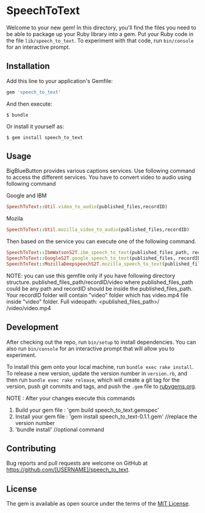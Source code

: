 # SpeechToText

Welcome to your new gem! In this directory, you'll find the files you need to be able to package up your Ruby library into a gem. Put your Ruby code in the file `lib/speech_to_text`. To experiment with that code, run `bin/console` for an interactive prompt.


## Installation

Add this line to your application's Gemfile:

```ruby
gem 'speech_to_text'
```

And then execute:

    $ bundle

Or install it yourself as:

    $ gem install speech_to_text

## Usage
BigBlueButton provides various captions services.
Use following command to access the different services.
You have to convert video to audio using following command

Google and IBM
```ruby
SpeechToText::Util.video_to_audio(published_files,recordID)
```

Mozila
```ruby
SpeechToText::Util.mozilla_video_to_audio(published_files,recordID)
```

Then based on the service you can execute one of the following command.

```ruby
SpeechToText::IbmWatsonS2T.ibm_speech_to_text(published_files_path, recordID, apikey)
SpeechToText::GoogleS2T.google_speech_to_text(published_files, recordID, auth_file, bucket_name)
SpeechToText::MozillaDeepspeechS2T.mozilla_speech_to_text(published_files,recordID)
```

NOTE:
you can use this gemfile only if you have following directory structure.
published_files_path/recordID/video
where published_files_path could be any path
and recordID should be inside the published_files_path.
Your recordID folder will contain "video" folder which has video.mp4 file inside "video" folder.
Full videopath: <published_files_path>/ <recordID> /video/video.mp4

## Development

After checking out the repo, run `bin/setup` to install dependencies. You can also run `bin/console` for an interactive prompt that will allow you to experiment.

To install this gem onto your local machine, run `bundle exec rake install`. To release a new version, update the version number in `version.rb`, and then run `bundle exec rake release`, which will create a git tag for the version, push git commits and tags, and push the `.gem` file to [rubygems.org](https://rubygems.org).

NOTE : After your changes execute this commands
1. Build your gem file : 'gem build speech_to_text.gemspec'
2. Install your gem file : 'gem install speech_to_text-0.1.1.gem'                  //replace the version number
3. 'bundle install'                                                                //optional command

## Contributing

Bug reports and pull requests are welcome on GitHub at https://github.com/[USERNAME]/speech_to_text.

## License

The gem is available as open source under the terms of the [MIT License](https://opensource.org/licenses/MIT).
